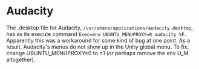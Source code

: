 # Audacity

The .desktop file for Audacity, `/usr/share/applications/audacity.desktop`, has as its execute command `Exec=env UBUNTU_MENUPROXY=0 audacity %F`. Apparently this was a workaround for some kind of bug at one point. As a result, Audacity's menus do not show up in the Unity global menu. To fix, change UBUNTU_MENUPROXY=0 to =1 (or perhaps remove the env U_M altogether).
